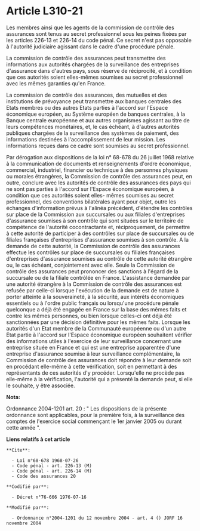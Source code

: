 # Article L310-21

Les membres ainsi que les agents de la commission de contrôle des assurances sont tenus au secret professionnel sous les
peines fixées par les articles 226-13 et 226-14 du code pénal. Ce secret n'est pas opposable à l'autorité judiciaire agissant
dans le cadre d'une procédure pénale.

La commission de contrôle des assurances peut transmettre des informations aux autorités chargées de la surveillance des
entreprises d'assurance dans d'autres pays, sous réserve de réciprocité, et à condition que ces autorités soient elles-mêmes
soumises au secret professionnel avec les mêmes garanties qu'en France.

La commission de contrôle des assurances, des mutuelles et des institutions de prévoyance peut transmettre aux banques
centrales des Etats membres ou des autres Etats parties à l'accord sur l'Espace économique européen, au Système européen de
banques centrales, à la Banque centrale européenne et aux autres organismes agissant au titre de leurs compétences
monétaires, et, le cas échéant, à d'autres autorités publiques chargées de la surveillance des systèmes de paiement, des
informations destinées à l'accomplissement de leur mission. Les informations reçues dans ce cadre sont soumises au secret
professionnel.

Par dérogation aux dispositions de la loi n° 68-678 du 26 juillet 1968 relative à la communication de documents et
renseignements d'ordre économique, commercial, industriel, financier ou technique à des personnes physiques ou morales
étrangères, la Commission de contrôle des assurances peut, en outre, conclure avec les autorités de contrôle des assurances
des pays qui ne sont pas parties à l'accord sur l'Espace économique européen, à condition que ces autorités soient elles-
mêmes soumises au secret professionnel, des conventions bilatérales ayant pour objet, outre les échanges d'information prévus
à l'alinéa précédent, d'étendre les contrôles sur place de la Commission aux succursales ou aux filiales d'entreprises
d'assurance soumises à son contrôle qui sont situées sur le territoire de compétence de l'autorité cocontractante et,
réciproquement, de permettre à cette autorité de participer à des contrôles sur place de succursales ou de filiales
françaises d'entreprises d'assurance soumises à son contrôle. A la demande de cette autorité, la Commission de contrôle des
assurances effectue les contrôles sur place de succursales ou filiales françaises d'entreprises d'assurance soumises au
contrôle de cette autorité étrangère ou, le cas échéant, conjointement avec elle. Seule la Commission de contrôle des
assurances peut prononcer des sanctions à l'égard de la succursale ou de la filiale contrôlée en France. L'assistance
demandée par une autorité étrangère à la Commission de contrôle des assurances est refusée par celle-ci lorsque l'exécution
de la demande est de nature à porter atteinte à la souveraineté, à la sécurité, aux intérêts économiques essentiels ou à
l'ordre public français ou lorsqu'une procédure pénale quelconque a déjà été engagée en France sur la base des mêmes faits et
contre les mêmes personnes, ou bien lorsque celles-ci ont déjà été sanctionnées par une décision définitive pour les mêmes
faits. Lorsque les autorités d'un Etat membre de la Communauté européenne ou d'un autre Etat partie à l'accord sur l'Espace
économique européen souhaitent vérifier des informations utiles à l'exercice de leur surveillance concernant une entreprise
située en France et qui est une entreprise apparentée d'une entreprise d'assurance soumise à leur surveillance
complémentaire, la Commission de contrôle des assurances doit répondre à leur demande soit en procédant elle-même à cette
vérification, soit en permettant à des représentants de ces autorités d'y procéder. Lorsqu'elle ne procède pas elle-même à la
vérification, l'autorité qui a présenté la demande peut, si elle le souhaite, y être associée.

**Nota:**

Ordonnance 2004-1201 art. 20 : " Les dispositions de la présente ordonnance sont applicables, pour la première fois, à la
surveillance des comptes de l'exercice social commençant le 1er janvier 2005 ou durant cette année ".

**Liens relatifs à cet article**

	**Cite**:

	  - Loi n°68-678 1968-07-26
	  - Code pénal - art. 226-13 (M)
	  - Code pénal - art. 226-14 (M)
	  - Code des assurances 20

	**Codifié par**:

	  - Décret n°76-666 1976-07-16

	**Modifié par**:

	  - Ordonnance n°2004-1201 du 12 novembre 2004 - art. 4 () JORF 16 novembre 2004
